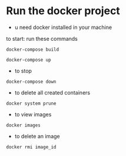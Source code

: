 # Run the docker project

- u need docker installed in your machine

to start: run these commands
```
docker-compose build

docker-compose up
```

- to stop
```
docker-compose down
```

- to delete all created containers
```
docker system prune
```

- to view images
```
docker images
```

- to delete an image
```
docker rmi image_id
```